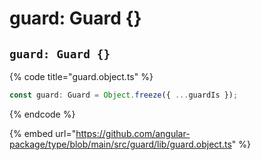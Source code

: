# guard: Guard {}

## `guard: Guard {}`

{% code title="guard.object.ts" %}
```typescript
const guard: Guard = Object.freeze({ ...guardIs });
```
{% endcode %}

{% embed url="https://github.com/angular-package/type/blob/main/src/guard/lib/guard.object.ts" %}
